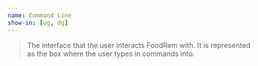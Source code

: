 ```yaml
---
name: Command Line
show-in: [ug, dg]
---
```


> The interface that the user interacts FoodRem with. It is represented as the box where the user types in commands into.

